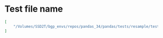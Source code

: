 # Test file name

```json
[
    "/Volumes/SSD2T/bgp_envs/repos/pandas_34/pandas/tests/resample/test_datetime_index.py"
]
```
